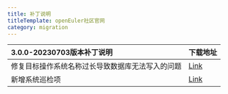 ```yaml
---
title: 补丁说明
titleTemplate: openEuler社区官网
category: migration
---
```


| 3.0.0-20230703版本补丁说明  | 下载地址  |
| :------------ | :------------ |
|  修复目标操作系统名称过长导致数据库无法写入的问题 |  [Link](https://repo.oepkgs.net/openEuler/rpm/openEuler-20.03-LTS-SP1/contrib/x2openEuler/x86_64/Packages/x2openEuler-core-patch-3.0.0-20230713.x86_64.rpm) |
| 新增系统巡检项                  |  [Link](https://repo.oepkgs.net/openEuler/rpm/openEuler-20.03-LTS-SP1/contrib/x2openEuler/x86_64/Packages/x2openEuler-upgrade-patch-3.0.0-20230731.x86_64.rpm) |
